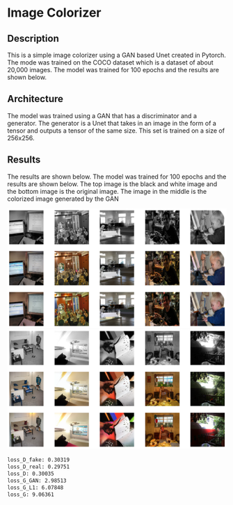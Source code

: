 # Image Colorizer

## Description
This is a simple image colorizer using a GAN based Unet created in Pytorch. The mode was trained on the COCO dataset 
which is a dataset of about 20,000 images. The model was trained for 100 epochs and the results are shown below.
 
## Architecture

The model was trained using a GAN that has a discriminator and a generator. The generator is a Unet that takes in an 
image in the form of a tensor and outputs a tensor of the same size. This set is trained on a size of 256x256. 

## Results

The results are shown below. The model was trained for 100 epochs and the results are shown below. The top image is 
the black and white image and the bottom image is the original image. The image in the middle is the colorized image 
generated by the GAN

![Result Image 1](__results___14_530.png)
![Result Image 2](__results___14_532.png)

```
loss_D_fake: 0.30319
loss_D_real: 0.29751
loss_D: 0.30035
loss_G_GAN: 2.98513
loss_G_L1: 6.07848
loss_G: 9.06361
```